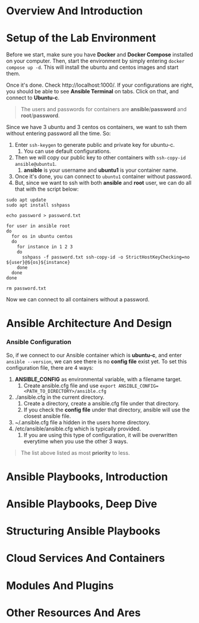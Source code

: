 # Overview And Introduction

# Setup of the Lab Environment
Before we start, make sure you have **Docker** and **Docker Compose** installed on your computer. Then, start the environment by simply entering `docker compose up -d`. This will install the ubuntu and centos images and start them.

Once it's done. Check http://localhost:1000/. If your configurations are right, you should be able to see **Ansible Terminal** on tabs. Click on that, and connect to **Ubuntu-c**.

> The users and passwords for containers are **ansible**/**password** and **root**/**password**.

Since we have 3 ubuntu and 3 centos os containers, we want to ssh them without entering password all the time. So:

1. Enter `ssh-keygen` to generate public and private key for ubuntu-c.
   1. You can use default configurations.
2. Then we will copy our public key to other containers with `ssh-copy-id ansible@ubuntu1`.
   1. **ansible** is your username and **ubuntu1** is your container name.
3. Once it's done, you can connect to `ubuntu1` container without password.
4. But, since we want to ssh with both **ansible** and **root** user, we can do all that with the script below:

```
sudo apt update
sudo apt install sshpass

echo password > password.txt

for user in ansible root
do
  for os in ubuntu centos
  do
    for instance in 1 2 3 
    do
      sshpass -f password.txt ssh-copy-id -o StrictHostKeyChecking=no ${user}@${os}${instance}
    done
  done
done

rm password.txt
```

Now we can connect to all containers without a password.

# Ansible Architecture And Design

### Ansible Configuration
So, if we connect to our Ansible container which is **ubuntu-c**, and enter `ansible --version`, we can see there is no **config file** exist yet. To set this configuration file, there are 4 ways:

1. **ANSIBLE_CONFIG** as environmental variable, with a filename target. 
   1. Create ansible.cfg file and use `export ANSIBLE_CONFIG=<PATH_TO_DIRECTORY>/ansible.cfg`
2. ./ansible.cfg in the current directory.
   1. Create a directory, create a ansible.cfg file under that directory.
   2. If you check the **config file** under that directory, ansible will use the closest ansible file.
3. ~/.ansible.cfg file a hidden in the users home directory.
4. /etc/ansible/ansible.cfg which is typically provided.
   1. If you are using this type of configuration, it will be overwritten everytime when you use the other 3 ways.

> The list above listed as most **priority** to less.

# Ansible Playbooks, Introduction

# Ansible Playbooks, Deep Dive

# Structuring Ansible Playbooks

# Cloud Services And Containers

# Modules And Plugins

# Other Resources And Ares